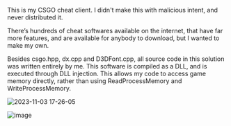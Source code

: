 This is my CSGO cheat client. I didn't make this with malicious intent, and never distributed it.

There’s hundreds of cheat softwares available on the internet, that have far more features, and are available for anybody to download, but I wanted to make my own.

Besides csgo.hpp, dx.cpp and D3DFont.cpp, all source code in this solution was written entirely by me. This software is compiled as a DLL, and is executed through DLL injection. This allows my code to access game memory directly, rather than using ReadProcessMemory and WriteProcessMemory.

![2023-11-03 17-26-05](https://github.com/johnathanmitri/CSGO-cheat/assets/28831749/2db2f7d4-80e5-448a-867c-6f1340adb352)

![image](https://user-images.githubusercontent.com/28831749/208546081-da6bc2e2-9448-4455-b2fd-08ace2502d7f.png)
